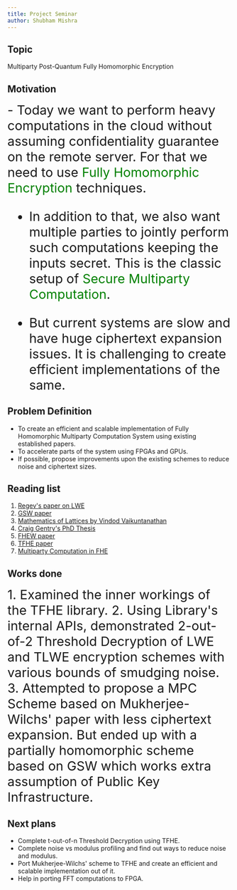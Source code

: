```yaml
---
title: Project Seminar
author: Shubham Mishra
---
```


## Topic


Multiparty Post-Quantum Fully Homomorphic Encryption


## Motivation

<div style="font-size: 1.8rem;">
- Today we want to perform heavy computations in the cloud without assuming confidentiality guarantee on the remote server.
For that we need to use <span style="color: green;">Fully Homomorphic Encryption</span> techniques.


- In addition to that, we also want multiple parties to jointly perform such computations keeping the inputs secret.
This is the classic setup of <span style="color: green;">Secure Multiparty Computation</span>.


- But current systems are slow and have huge ciphertext expansion issues.
It is challenging to create efficient implementations of the same.
</div>


## Problem Definition

- To create an efficient and scalable implementation of Fully Homomorphic Multiparty Computation System using existing established papers.
- To accelerate parts of the system using FPGAs and GPUs.
- If possible, propose improvements upon the existing schemes to reduce noise and ciphertext sizes.


## Reading list

1. [Regev's paper on LWE](https://cims.nyu.edu/~regev/papers/lwesurvey.pdf)
2. [GSW paper](https://eprint.iacr.org/2013/340.pdf)
3. [Mathematics of Lattices by Vindod Vaikuntanathan](https://www.youtube.com/watch?v=LlPXfy6bKIY&feature=youtu.be&ab_channel=SimonsInstitute)
4. [Craig Gentry's PhD Thesis](https://crypto.stanford.edu/craig/craig-thesis.pdf)
5. [FHEW paper](https://eprint.iacr.org/2014/816.pdf)
6. [TFHE paper](https://eprint.iacr.org/2018/421.pdf)
7. [Multiparty Computation in FHE](https://eprint.iacr.org/2015/345.pdf)

## Works done

<div style="font-size: 1.8rem;">
1. Examined the inner workings of the TFHE library.
2. Using Library's internal APIs, demonstrated 2-out-of-2 Threshold Decryption of LWE and TLWE encryption schemes with various bounds of smudging noise.
3. Attempted to propose a MPC Scheme based on Mukherjee-Wilchs' paper with less ciphertext expansion.
But ended up with a partially homomorphic scheme based on GSW which works extra assumption of Public Key Infrastructure.
</div>



## Next plans

- Complete t-out-of-n Threshold Decryption using TFHE.
- Complete noise vs modulus profiling and find out ways to reduce noise and modulus. 
- Port Mukherjee-Wilchs' scheme to TFHE and create an efficient and scalable implementation out of it.
- Help in porting FFT computations to FPGA.

